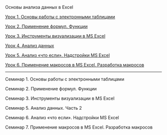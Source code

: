 Основы анализа данных в Excel

[Урок 1. Основы работы с электронными таблицами](https://youtu.be/E1jx7unSXLk)

[Урок 2. Применение формул. Функции](https://youtu.be/qZ8Vo84cMrM)

[Урок 3. Инструменты визуализации в MS Excel](https://youtu.be/MCeQO8PYlhQ)

[Урок 4. Анализ данных](https://youtu.be/DhGB6dgVKPE)

[Урок 5. Анализ «что если». Надстройки MS Excel](https://youtu.be/5zTncacPwSg)

[Урок 6. Применение макросов в MS Excel. Разработка макросов](https://youtu.be/FzimjLWUhw0)

---

Семинар 1. Основы работы с электронными таблицами

Семинар 2. Применение формул. Функции

Семинар 3. Инструменты визуализации в MS Excel

Семинар 5. Анализ данных. Часть 2

Семинар 6. Анализ «что если». Надстройки MS Excel

Семинар 7. Применение макросов в MS Excel. Разработка макросов
